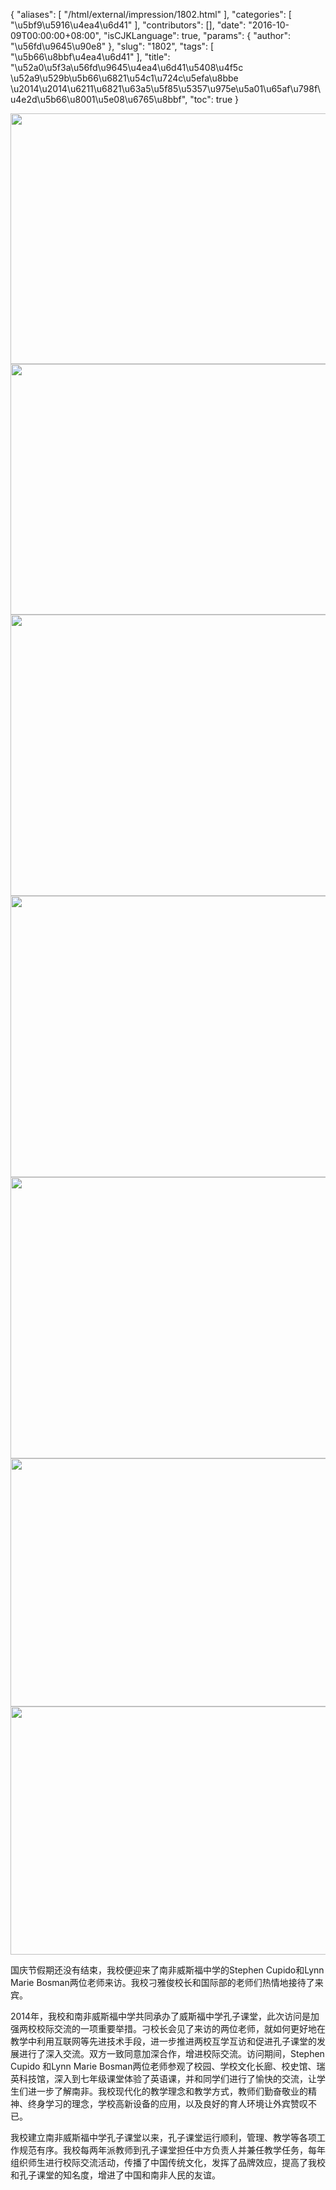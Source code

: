 {
    "aliases": [
        "/html/external/impression/1802.html"
    ],
    "categories": [
        "\u5bf9\u5916\u4ea4\u6d41"
    ],
    "contributors": [],
    "date": "2016-10-09T00:00:00+08:00",
    "isCJKLanguage": true,
    "params": {
        "author": "\u56fd\u9645\u90e8"
    },
    "slug": "1802",
    "tags": [
        "\u5b66\u8bbf\u4ea4\u6d41"
    ],
    "title": "\u52a0\u5f3a\u56fd\u9645\u4ea4\u6d41\u5408\u4f5c  \u52a9\u529b\u5b66\u6821\u54c1\u724c\u5efa\u8bbe \u2014\u2014\u6211\u6821\u63a5\u5f85\u5357\u975e\u5a01\u65af\u798f\u4e2d\u5b66\u8001\u5e08\u6765\u8bbf",
    "toc": true
}

 





<img
    src="https://cdn.tfls.online/mirror/full/a78f644a5616b84b803b0ba430e877b466453767.jpg"
    style="display:block;margin-left:auto;margin-right:auto;"
    decoding="async"
    fetchpriority="auto"
    loading="lazy"
    height="401"
    width="600"
/>
<img
    src="https://cdn.tfls.online/mirror/full/bc85313e7ce3d0062be004f9a70032ab857cf046.jpg"
    style="display:block;margin-left:auto;margin-right:auto;"
    decoding="async"
    fetchpriority="auto"
    loading="lazy"
    height="401"
    width="600"
/>
<img
    src="https://cdn.tfls.online/mirror/full/ecec731f4e90452b5e9a45732f5b9df9d556984f.jpg"
    style="display:block;margin-left:auto;margin-right:auto;"
    decoding="async"
    fetchpriority="auto"
    loading="lazy"
    height="450"
    width="600"
/>
<img
    src="https://cdn.tfls.online/mirror/full/91ddf20efcd8d99a846e973d5eee694cc7533718.jpg"
    style="display:block;margin-left:auto;margin-right:auto;"
    decoding="async"
    fetchpriority="auto"
    loading="lazy"
    height="450"
    width="600"
/>
<img
    src="https://cdn.tfls.online/mirror/full/bbeb55443869c6350ee8e9a6854122b5a6952aea.jpg"
    style="display:block;margin-left:auto;margin-right:auto;"
    decoding="async"
    fetchpriority="auto"
    loading="lazy"
    height="450"
    width="600"
/>
<img
    src="https://cdn.tfls.online/mirror/full/8a70ebebe0d5dbb38015ef79a43c089f054ff6f4.jpg"
    style="display:block;margin-left:auto;margin-right:auto;"
    decoding="async"
    fetchpriority="auto"
    loading="lazy"
    height="397"
    width="600"
/>
<img
    src="https://cdn.tfls.online/mirror/full/2ba52e9149f86c859217eb567185ba4a0d252e40.jpg"
    style="display:block;margin-left:auto;margin-right:auto;"
    decoding="async"
    fetchpriority="auto"
    loading="lazy"
    height="397"
    width="600"
/>




  





国庆节假期还没有结束，我校便迎来了南非威斯福中学的Stephen Cupido和Lynn Marie Bosman两位老师来访。我校刁雅俊校长和国际部的老师们热情地接待了来宾。




2014年，我校和南非威斯福中学共同承办了威斯福中学孔子课堂，此次访问是加强两校校际交流的一项重要举措。刁校长会见了来访的两位老师，就如何更好地在教学中利用互联网等先进技术手段，进一步推进两校互学互访和促进孔子课堂的发展进行了深入交流。双方一致同意加深合作，增进校际交流。访问期间，Stephen Cupido 和Lynn Marie Bosman两位老师参观了校园、学校文化长廊、校史馆、瑞英科技馆，深入到七年级课堂体验了英语课，并和同学们进行了愉快的交流，让学生们进一步了解南非。我校现代化的教学理念和教学方式，教师们勤奋敬业的精神、终身学习的理念，学校高新设备的应用，以及良好的育人环境让外宾赞叹不已。




我校建立南非威斯福中学孔子课堂以来，孔子课堂运行顺利，管理、教学等各项工作规范有序。我校每两年派教师到孔子课堂担任中方负责人并兼任教学任务，每年组织师生进行校际交流活动，传播了中国传统文化，发挥了品牌效应，提高了我校和孔子课堂的知名度，增进了中国和南非人民的友谊。




  








